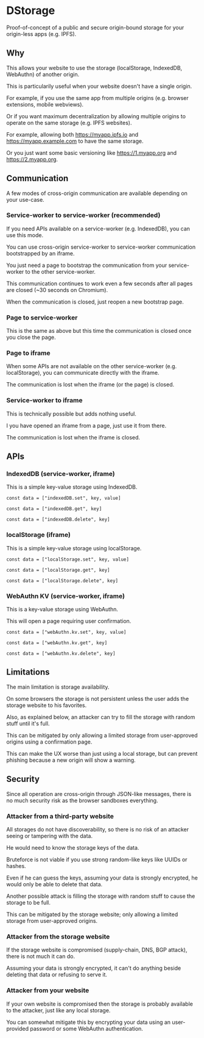 # DStorage

Proof-of-concept of a public and secure origin-bound storage for your origin-less apps (e.g. IPFS).

## Why

This allows your website to use the storage (localStorage, IndexedDB, WebAuthn) of another origin.

This is particularily useful when your website doesn't have a single origin.

For example, if you use the same app from multiple origins (e.g. browser extensions, mobile webviews).

Or if you want maximum decentralization by allowing multiple origins to operate on the same storage (e.g. IPFS websites).

For example, allowing both https://myapp.ipfs.io and https://myapp.example.com to have the same storage.

Or you just want some basic versioning like https://1.myapp.org and https://2.myapp.org.

## Communication

A few modes of cross-origin communication are available depending on your use-case.

### Service-worker to service-worker (recommended)

If you need APIs available on a service-worker (e.g. IndexedDB), you can use this mode.

You can use cross-origin service-worker to service-worker communication bootstrapped by an iframe.

You just need a page to bootstrap the communication from your service-worker to the other service-worker.

This communication continues to work even a few seconds after all pages are closed (~30 seconds on Chromium).

When the communication is closed, just reopen a new bootstrap page.

### Page to service-worker

This is the same as above but this time the communication is closed once you close the page.

### Page to iframe

When some APIs are not available on the other service-worker (e.g. localStorage), you can communicate directly with the iframe.

The communication is lost when the iframe (or the page) is closed.

### Service-worker to iframe

This is technically possible but adds nothing useful. 

I you have opened an iframe from a page, just use it from there.

The communication is lost when the iframe is closed.

## APIs

### IndexedDB (service-worker, iframe)

This is a simple key-value storage using IndexedDB.

```tsx
const data = ["indexedDB.set", key, value]
```

```tsx
const data = ["indexedDB.get", key]
```

```tsx
const data = ["indexedDB.delete", key]
```

### localStorage (iframe)

This is a simple key-value storage using localStorage.

```tsx
const data = ["localStorage.set", key, value]
```

```tsx
const data = ["localStorage.get", key]
```

```tsx
const data = ["localStorage.delete", key]
```

### WebAuthn KV (service-worker, iframe)

This is a key-value storage using WebAuthn.

This will open a page requiring user confirmation.

```tsx
const data = ["webAuthn.kv.set", key, value]
```

```tsx
const data = ["webAuthn.kv.get", key]
```

```tsx
const data = ["webAuthn.kv.delete", key]
```

## Limitations

The main limitation is storage availability. 

On some browsers the storage is not persistent unless the user adds the storage website to his favorites.

Also, as explained below, an attacker can try to fill the storage with random stuff until it's full.

This can be mitigated by only allowing a limited storage from user-approved origins using a confirmation page.

This can make the UX worse than just using a local storage, but can prevent phishing because a new origin will show a warning.

## Security

Since all operation are cross-origin through JSON-like messages, there is no much security risk as the browser sandboxes everything.

### Attacker from a third-party website

All storages do not have discoverability, so there is no risk of an attacker seeing or tampering with the data. 

He would need to know the storage keys of the data.

Bruteforce is not viable if you use strong random-like keys like UUIDs or hashes.

Even if he can guess the keys, assuming your data is strongly encrypted, he would only be able to delete that data.

Another possible attack is filling the storage with random stuff to cause the storage to be full.

This can be mitigated by the storage website; only allowing a limited storage from user-approved origins.

### Attacker from the storage website

If the storage website is compromised (supply-chain, DNS, BGP attack), there is not much it can do.

Assuming your data is strongly encrypted, it can't do anything beside deleting that data or refusing to serve it.

### Attacker from your website

If your own website is compromised then the storage is probably available to the attacker, just like any local storage.

You can somewhat mitigate this by encrypting your data using an user-provided password or some WebAuthn authentication.
